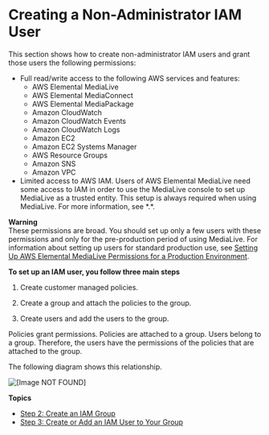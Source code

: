 # Creating a Non\-Administrator IAM User<a name="preproduction-set-up-users"></a>

This section shows how to create non\-administrator IAM users and grant those users the following permissions:
+ Full read/write access to the following AWS services and features:
  + AWS Elemental MediaLive
  + AWS Elemental MediaConnect
  + AWS Elemental MediaPackage
  + Amazon CloudWatch
  + Amazon CloudWatch Events
  + Amazon CloudWatch Logs
  + Amazon EC2
  + Amazon EC2 Systems Manager
  + AWS Resource Groups 
  + Amazon SNS
  + Amazon VPC 
+ Limited access to AWS IAM\. Users of AWS Elemental MediaLive need some access to IAM in order to use the MediaLive console to set up MediaLive as a trusted entity\. This setup is always required when using MediaLive\. For more information, see \*\.\*\.

**Warning**  
These permissions are broad\. You should set up only a few users with these permissions and only for the pre\-production period of using MediaLive\. For information about setting up users for standard production use, see [Setting Up AWS Elemental MediaLive Permissions for a Production Environment](setting-up-for-production.md)\. 

**To set up an IAM user, you follow three main steps**

1. Create customer managed policies\.

1. Create a group and attach the policies to the group\.

1. Create users and add the users to the group\.

Policies grant permissions\. Policies are attached to a group\. Users belong to a group\. Therefore, the users have the permissions of the policies that are attached to the group\.

The following diagram shows this relationship\.

![\[Image NOT FOUND\]](http://docs.aws.amazon.com/medialive/latest/ug/images/usersetup_generic_policy_group_user.png)

**Topics**
+ [Step 2: Create an IAM Group](setup-user-step-groups.md)
+ [Step 3: Create or Add an IAM User to Your Group](setup-user-step-create-user.md)